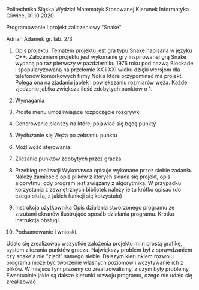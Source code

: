 Politechnika Śląska
Wydział Matematyk Stosowanej
Kierunek Informatyka
Gliwice, 01.10.2020



Programowanie I
projekt zaliczeniowy
"Snake"

Adrian Adamek gr. lab. 2/3














	







1. Opis projektu.
Tematem projektu jest gra typu Snake napisana w języku C++. Założeniem projektu jest wykonanie gry inspirowanej grą Snake wydaną po raz pierwszy w październiku 1976 roku pod nazwą Blockade i spopularyzowaną na przełomie XX i XXI wieku dzięki wersjom dla telefonów komórkowych firmy Nokia które przypominać ma projekt. Polega ona na zjadaniu jabłek i powiększaniu  rozmiarów węża. Każde zjedzenie jabłka zwiększa ilość zdobytych punktów o 1.

2. Wymagania 
1. Proste menu umożliwiające rozpoczęcie rozgrywki
2. Generowanie planszy na której pojawiać się będą punkty
3. Wydłużanie się Węża po zebraniu punktu
4. Możliwość sterowania 
5. Zliczanie punktów zdobytych przez gracza

3. Przebieg realizacji
Wykonawca opisuje wykonane przez siebie zadania. Należy zamieścić opis plików z których składa się projekt, opis algorytmu, gdy program jest związany z algorytmiką. W przypadku korzystania z zewnętrznych bibliotek należy je tu krótko opisać (do czego służą, z jakich funkcji się korzystało)
4. Instrukcja użytkownika 
Opis działania stworzonego programu ze zrzutami ekranów ilustrujące sposób działania programu. Krótka instrukcja obsługi
5. Podsumowanie i wnioski.

Udało się zrealizować wszystkie założenia projektu m.in prostą grafikę, system zliczania punktów gracza. Największy problem był z sprawdzaniem czy snake'a nie "zjadł" samego siebie. Dalszym kierunkiem rozwoju programu może być tworzenie własnych poziomów i wczytywanie ich z plików.
W miejscu tym piszemy co zrealizowaliśmy, z czym były problemy. Ewentualnie jakie są dalsze kierunki rozwoju programu, czego nie udało się zrealizować 

